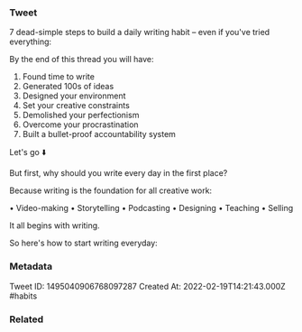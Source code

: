 ### Tweet
7 dead-simple steps to build a daily writing habit – even if you've tried everything:

By the end of this thread you will have:

1. Found time to write
2. Generated 100s of ideas
3. Designed your environment
4. Set your creative constraints
5. Demolished your perfectionism
6. Overcome your procrastination
7. Built a bullet-proof accountability system
 
Let's go ⬇️

But first, why should you write every day in the first place?

Because writing is the foundation for all creative work:

• Video-making
• Storytelling
• Podcasting
• Designing
• Teaching
• Selling

It all begins with writing.

So here's how to start writing everyday:

### Metadata
Tweet ID: 1495040906768097287
Created At: 2022-02-19T14:21:43.000Z
#habits 

### Related

